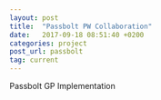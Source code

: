 ```yaml
---
layout: post
title:  "Passbolt PW Collaboration"
date:   2017-09-18 08:51:40 +0200
categories: project
post_url: passbolt
tag: current
---
```


Passbolt GP Implementation

